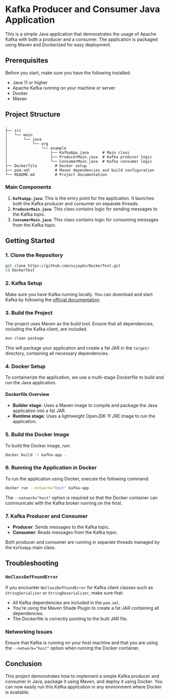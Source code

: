 # Kafka Producer and Consumer Java Application

This is a simple Java application that demonstrates the usage of Apache Kafka with both a producer and a consumer. The application is packaged using Maven and Dockerized for easy deployment.

## Prerequisites

Before you start, make sure you have the following installed:

- Java 11 or higher
- Apache Kafka running on your machine or server
- Docker
- Maven

## Project Structure

```
.
├── src
│   └── main
│       └── java
│           └── org
│               └── example
│                   ├── KafkaApp.java      # Main class
│                   ├── ProducerMain.java  # Kafka producer logic
│                   └── ConsumerMain.java  # Kafka consumer logic
├── Dockerfile        # Docker setup
├── pom.xml           # Maven dependencies and build configuration
└── README.md         # Project documentation
```

### Main Components

1. **`KafkaApp.java`**: This is the entry point for the application. It launches both the Kafka producer and consumer on separate threads.
2. **`ProducerMain.java`**: This class contains logic for sending messages to the Kafka topic.
3. **`ConsumerMain.java`**: This class contains logic for consuming messages from the Kafka topic.

## Getting Started

### 1. Clone the Repository

```bash
git clone https://github.com/sujaybn/DockerTest.git
cd DockerTest
```

### 2. Kafka Setup

Make sure you have Kafka running locally. You can download and start Kafka by following the [official documentation](https://kafka.apache.org/quickstart).

### 3. Build the Project

The project uses Maven as the build tool. Ensure that all dependencies, including the Kafka client, are included.

```bash
mvn clean package
```

This will package your application and create a fat JAR in the `target/` directory, containing all necessary dependencies.

### 4. Docker Setup

To containerize the application, we use a multi-stage Dockerfile to build and run the Java application.

#### Dockerfile Overview

- **Builder stage**: Uses a Maven image to compile and package the Java application into a fat JAR.
- **Runtime stage**: Uses a lightweight OpenJDK 11 JRE image to run the application.

### 5. Build the Docker Image

To build the Docker image, run:

```bash
docker build -t kafka-app .
```

### 6. Running the Application in Docker

To run the application using Docker, execute the following command:

```bash
docker run --network="host" kafka-app
```

The `--network="host"` option is required so that the Docker container can communicate with the Kafka broker running on the host.

### 7. Kafka Producer and Consumer

- **Producer**: Sends messages to the Kafka topic.
- **Consumer**: Reads messages from the Kafka topic.

Both producer and consumer are running in separate threads managed by the `KafkaApp` main class.

## Troubleshooting

### `NoClassDefFoundError`
If you encounter `NoClassDefFoundError` for Kafka client classes such as `StringSerializer` or `StringDeserializer`, make sure that:

- All Kafka dependencies are included in the `pom.xml`.
- You're using the Maven Shade Plugin to create a fat JAR containing all dependencies.
- The Dockerfile is correctly pointing to the built JAR file.

### Networking Issues
Ensure that Kafka is running on your host machine and that you are using the `--network="host"` option when running the Docker container.

## Conclusion

This project demonstrates how to implement a simple Kafka producer and consumer in Java, package it using Maven, and deploy it using Docker. You can now easily run this Kafka application in any environment where Docker is available.
